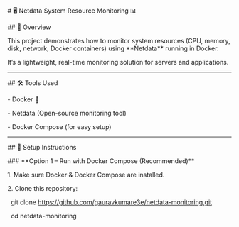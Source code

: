\# 🖥️ Netdata System Resource Monitoring 📊



\## 📌 Overview

This project demonstrates how to monitor system resources (CPU, memory, disk, network, Docker containers) using \*\*Netdata\*\* running in Docker.  

It’s a lightweight, real-time monitoring solution for servers and applications.



---



\## 🛠️ Tools Used

\- Docker 🐳

\- Netdata (Open-source monitoring tool)

\- Docker Compose (for easy setup)



---



\## 🚀 Setup Instructions



\### \*\*Option 1 – Run with Docker Compose (Recommended)\*\*

1\. Make sure Docker \& Docker Compose are installed.

2\. Clone this repository:


&nbsp;  git clone https://github.com/gauravkumare3e/netdata-monitoring.git

&nbsp;  cd netdata-monitoring



